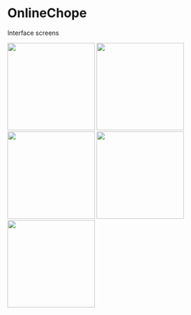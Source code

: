 # OnlineChope
Interface screens

<img src="https://user-images.githubusercontent.com/97108716/234832755-49bc792b-985c-4c33-a224-502c873d535d.svg" 
     width="196"/>
<img src="https://user-images.githubusercontent.com/97108716/234833028-cdc24e81-71d6-43cb-9477-79b0a755804b.svg" 
     width="196"/>
<img src="https://user-images.githubusercontent.com/97108716/234833168-68d2080c-a1a7-407d-9478-8c2423506d82.svg" 
     width="196"/>
<img src="https://user-images.githubusercontent.com/97108716/234833283-b21fc367-710e-4eef-9a3e-51c7019264a7.svg" 
     width="196"/>
<img src="https://user-images.githubusercontent.com/97108716/234833415-ff671ccc-fe13-4276-b584-3cf48fb722ab.svg" 
     width="196"/>
